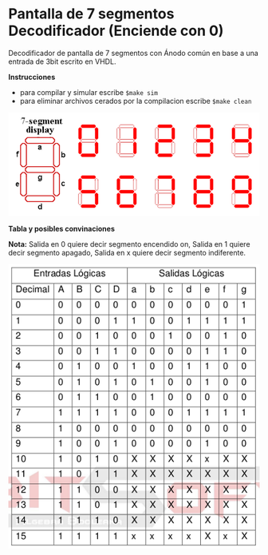 # Pantalla de 7 segmentos Decodificador (Enciende con 0)
Decodificador de pantalla de 7  segmentos con Ánodo común en base a una entrada de 3bit escrito en VHDL.

**Instrucciones**

- para compilar y simular escribe `$make sim`
- para eliminar archivos cerados por la compilacion escribe `$make clean`

![GitHub Logo](/imagenes/pantalla.png)

**Tabla y posibles convinaciones**

**Nota:** Salida en 0 quiere decir segmento encendido on, Salida en 1 quiere decir segmento apagado, Salida en x quiere decir segmento indiferente.


![GitHub Logo](/imagenes/tabla1.png)
